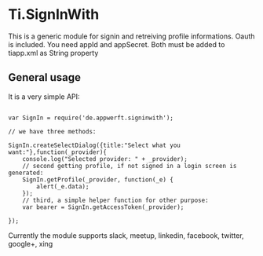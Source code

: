 Ti.SignInWith
=============

This is a generic module for signin and retreiving profile informations.
Oauth is included. You need appId and appSecret. Both must be added to tiapp.xml as String property


General usage
-------------

It is a very simple API:

~~~

var SignIn = require('de.appwerft.signinwith');

// we have three methods:

SignIn.createSelectDialog({title:"Select what you want:"},function(_provider){
    console.log("Selected provider: " + _provider);
    // second getting profile, if not signed in a login screen is generated:
    SignIn.getProfile(_provider, function(_e) {
        alert(_e.data);
    });
    // third, a simple helper function for other purpose:
    var bearer = SignIn.getAccessToken(_provider);

});

~~~

Currently the module supports slack, meetup, linkedin, facebook, twitter, google+, xing

